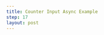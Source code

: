 ```yaml
---
title: Counter Input Async Example
step: 17
layout: post
---
```


<script src='https://gist.github.com/madhephaestus/4143ada38e0450ad3775.js'></script>